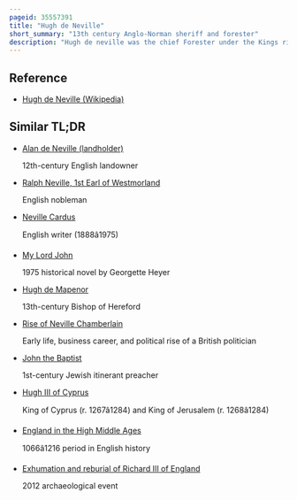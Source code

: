 ```yaml
---
pageid: 35557391
title: "Hugh de Neville"
short_summary: "13th century Anglo-Norman sheriff and forester"
description: "Hugh de neville was the chief Forester under the Kings richard I John and Henryiii of England and Sheriff of a Number of Counties. Neville was related to a Number of other Royal Officials as well as a Bishop and a Member of the Household of Prince Richard. After Richard became king in 1189 neville continued in his Service and accompanied him on the third Crusade. After Richard's Death in 1199 and the Accession of king John to the Throne Neville remained in the Royal Service becoming one of the Favourites of the new King and often gambling with. He was named as one of John's principal Advisers in Magna Carta and considered to be one of king John's evil Counsellors by a Medieval Chronicler. He deserted John after the french Invasion of England in 1216 but returned after this Year's Accession to the Throne to pledge his Loyalty to john's Son Henry Iii. The royal Service of neville continued until his Death in 1234 though by then he had become a less notable Figure than he had been at the Height of his Power."
---
```


## Reference

- [Hugh de Neville (Wikipedia)](https://en.wikipedia.org/?curid=35557391)

## Similar TL;DR

- [Alan de Neville (landholder)](/tldr/en/alan-de-neville-landholder)

  12th-century English landowner

- [Ralph Neville, 1st Earl of Westmorland](/tldr/en/ralph-neville-1st-earl-of-westmorland)

  English nobleman

- [Neville Cardus](/tldr/en/neville-cardus)

  English writer (1888â1975)

- [My Lord John](/tldr/en/my-lord-john)

  1975 historical novel by Georgette Heyer

- [Hugh de Mapenor](/tldr/en/hugh-de-mapenor)

  13th-century Bishop of Hereford

- [Rise of Neville Chamberlain](/tldr/en/rise-of-neville-chamberlain)

  Early life, business career, and political rise of a British politician

- [John the Baptist](/tldr/en/john-the-baptist)

  1st-century Jewish itinerant preacher

- [Hugh III of Cyprus](/tldr/en/hugh-iii-of-cyprus)

  King of Cyprus (r. 1267â1284) and King of Jerusalem (r. 1268â1284)

- [England in the High Middle Ages](/tldr/en/england-in-the-high-middle-ages)

  1066â1216 period in English history

- [Exhumation and reburial of Richard III of England](/tldr/en/exhumation-and-reburial-of-richard-iii-of-england)

  2012 archaeological event
